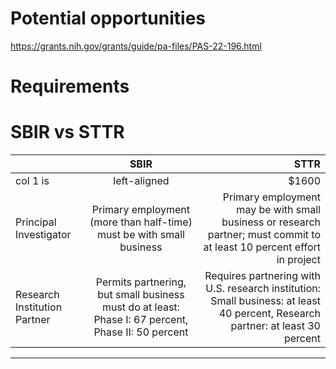 # Potential opportunities

https://grants.nih.gov/grants/guide/pa-files/PAS-22-196.html



# Requirements

# SBIR vs STTR

|    |     SBIR      |  STTR |
|----------|:-------------:|------:|
| col 1 is |  left-aligned | $1600 |
| Principal Investigator | Primary employment (more than half-time) must be with small business | Primary employment may be with small business or research partner; must commit to at least 10 percent effort in project
| Research Institution Partner | Permits partnering, but small business must do at least:  Phase I: 67 percent, Phase II: 50 percent  | Requires partnering with U.S. research institution: Small business: at least 40 percent, Research partner: at least 30 percent
---
  	

